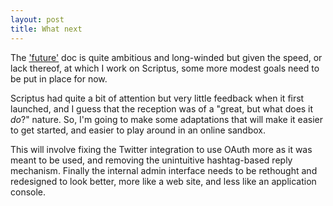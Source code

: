 ```yaml
---
layout: post
title: What next
---
```


The ['future'](https://github.com/ianso/scriptus/blob/master/docs/future.md) doc is quite ambitious and long-winded but given the speed, or lack thereof, at which I work on Scriptus, some more modest goals need to be put in place for now.

Scriptus had quite a bit of attention but very little feedback when it first launched, and I guess that the reception was of a "great, but what does it *do*?" nature. So, I'm going to make some adaptations that will make it easier to get started, and easier to play around in an online sandbox.

This will involve fixing the Twitter integration to use OAuth more as it was meant to be used, and removing the unintuitive hashtag-based reply mechanism. Finally the internal admin interface needs to be rethought and redesigned to look better, more like a web site, and less like an application console.


